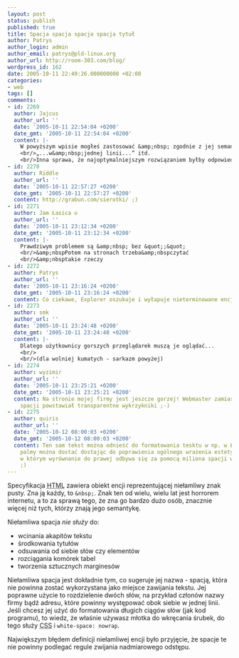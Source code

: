```yaml
---
layout: post
status: publish
published: true
title: Spacja spacja spacja spacja tytuł
author: Patrys
author_login: admin
author_email: patrys@pld-linux.org
author_url: http://room-303.com/blog/
wordpress_id: 162
date: 2005-10-11 22:49:26.000000000 +02:00
categories:
- web
tags: []
comments:
- id: 2269
  author: Jajcus
  author_url: ''
  date: '2005-10-11 22:54:04 +0200'
  date_gmt: '2005-10-11 22:54:04 +0200'
  content: |-
    W powyższym wpisie mogłeś zastosować &amp;nbsp; zgodnie z jej semantyką zapewniając sobie poprawne łamanie (?) tekstu zgodnie z polskimi zasadami. Pisząc:
    <br/>„...w&amp;nbsp;jednej linii...” itd.
    <br/>Inna sprawa, że najoptymalniejszym rozwiązaniem byłby odpowiedni ficzer CSS... ale takiego chyba nie ma.
- id: 2270
  author: Riddle
  author_url: ''
  date: '2005-10-11 22:57:27 +0200'
  date_gmt: '2005-10-11 22:57:27 +0200'
  content: http://grabun.com/sierotki/ ;)
- id: 2271
  author: Jam Łasica ☮
  author_url: ''
  date: '2005-10-11 23:12:34 +0200'
  date_gmt: '2005-10-11 23:12:34 +0200'
  content: |-
    Prawdziwym problemem są &amp;nbsp; bez &quot;;&quot;
    <br/>&amp;nbspPotem na stronach trzeba&amp;nbspczytać
    <br/>&amp;nbsptakie rzeczy
- id: 2272
  author: Patrys
  author_url: ''
  date: '2005-10-11 23:16:24 +0200'
  date_gmt: '2005-10-11 23:16:24 +0200'
  content: Co ciekawe, Explorer oszukuje i wyłapuje nieterminowane encje...
- id: 2273
  author: smk
  author_url: ''
  date: '2005-10-11 23:24:48 +0200'
  date_gmt: '2005-10-11 23:24:48 +0200'
  content: |-
    Dlatego użytkownicy gorszych przeglądarek muszą je oglądać...
    <br/>
    <br/>(dla wolniej kumatych - sarkazm powyżej)
- id: 2274
  author: wyzimir
  author_url: ''
  date: '2005-10-11 23:25:21 +0200'
  date_gmt: '2005-10-11 23:25:21 +0200'
  content: Na stronie mojej firmy jest jeszcze gorzej! Webmaster zamiast niełamliwej
    spacji powstawiał transparentne wykrzykniki ;-)
- id: 2275
  author: quiris
  author_url: ''
  date: '2005-10-12 08:00:03 +0200'
  date_gmt: '2005-10-12 08:00:03 +0200'
  content: Ten sam tekst można odnieść do formatowania tesktu w np. w Łerdzie, gdzie
    palmy można dostać dostając do poprawienia ogólnego wrażenia estetycznego dokument,
    w którym wyrównanie do prawej odbywa się za pomocą miliona spacji w linii itp.
    ;)
---
```

<p>Specyfikacja <abbr title="HyperText Markup Language">HTML</abbr> zawiera obiekt encji reprezentującej niełamliwy znak pusty. Zna ją każdy, to <code>&amp;nbsp;</code>. Znak ten od wielu, wielu lat jest horrorem internetu, a to za sprawą tego, że zna go bardzo dużo osób, znacznie więcej niż tych, którzy znają jego semantykę.</p>

<p>Niełamliwa spacja <em>nie służy</em> do:</p>

<ul>
<li>wcinania akapitów tekstu</li>
<li>środkowania tytułów</li>
<li>odsuwania od siebie słów czy elementów</li>
<li>rozciągania komórek tabel</li>
<li>tworzenia sztucznych marginesów</li>
</ul>

<p>Niełamliwa spacja jest dokładnie tym, co sugeruje jej nazwa - spacją, która nie powinna zostać wykorzystana jako miejsce zawijania tekstu. Jej poprawne użycie to rozdzielenie dwóch słów, na przykład członów nazwy firmy bądź adresu, które powinny występować obok siebie w jednej linii. Jeśli chcesz jej użyć do formatowania długich ciągów słów (jak kod programu), to wiedz, że właśnie używasz młotka do wkręcania śrubek, do tego służy <abbr title="Cascading Style Sheets">CSS</abbr> i <code>white-space: nowrap</code>.</p>

<p>Największym błędem definicji niełamliwej encji było przyjęcie, że spacje te nie powinny podlegać regule zwijania nadmiarowego odstępu.</p>
